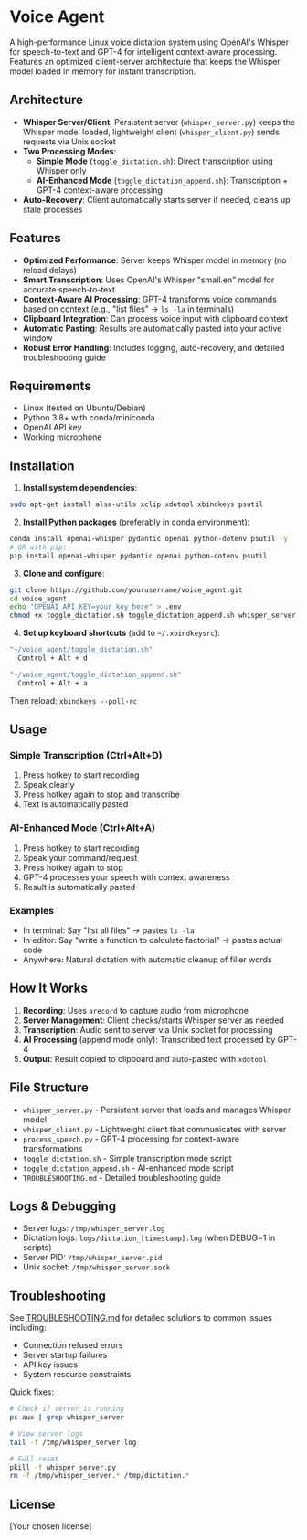 # Voice Agent

A high-performance Linux voice dictation system using OpenAI's Whisper for speech-to-text and GPT-4 for intelligent context-aware processing. Features an optimized client-server architecture that keeps the Whisper model loaded in memory for instant transcription.

## Architecture

- **Whisper Server/Client**: Persistent server (`whisper_server.py`) keeps the Whisper model loaded, lightweight client (`whisper_client.py`) sends requests via Unix socket
- **Two Processing Modes**:
  - **Simple Mode** (`toggle_dictation.sh`): Direct transcription using Whisper only
  - **AI-Enhanced Mode** (`toggle_dictation_append.sh`): Transcription + GPT-4 context-aware processing
- **Auto-Recovery**: Client automatically starts server if needed, cleans up stale processes

## Features

- **Optimized Performance**: Server keeps Whisper model in memory (no reload delays)
- **Smart Transcription**: Uses OpenAI's Whisper "small.en" model for accurate speech-to-text
- **Context-Aware AI Processing**: GPT-4 transforms voice commands based on context (e.g., "list files" → `ls -la` in terminals)
- **Clipboard Integration**: Can process voice input with clipboard context
- **Automatic Pasting**: Results are automatically pasted into your active window
- **Robust Error Handling**: Includes logging, auto-recovery, and detailed troubleshooting guide

## Requirements

- Linux (tested on Ubuntu/Debian)
- Python 3.8+ with conda/miniconda
- OpenAI API key
- Working microphone

## Installation

1. **Install system dependencies**:
```bash
sudo apt-get install alsa-utils xclip xdotool xbindkeys psutil
```

2. **Install Python packages** (preferably in conda environment):
```bash
conda install openai-whisper pydantic openai python-dotenv psutil -y
# OR with pip:
pip install openai-whisper pydantic openai python-dotenv psutil
```

3. **Clone and configure**:
```bash
git clone https://github.com/yourusername/voice_agent.git
cd voice_agent
echo "OPENAI_API_KEY=your_key_here" > .env
chmod +x toggle_dictation.sh toggle_dictation_append.sh whisper_server.py whisper_client.py
```

4. **Set up keyboard shortcuts** (add to `~/.xbindkeysrc`):
```bash
"~/voice_agent/toggle_dictation.sh"
  Control + Alt + d

"~/voice_agent/toggle_dictation_append.sh"
  Control + Alt + a
```

Then reload: `xbindkeys --poll-rc`

## Usage

### Simple Transcription (Ctrl+Alt+D)
1. Press hotkey to start recording
2. Speak clearly
3. Press hotkey again to stop and transcribe
4. Text is automatically pasted

### AI-Enhanced Mode (Ctrl+Alt+A)
1. Press hotkey to start recording
2. Speak your command/request
3. Press hotkey again to stop
4. GPT-4 processes your speech with context awareness
5. Result is automatically pasted

### Examples
- In terminal: Say "list all files" → pastes `ls -la`
- In editor: Say "write a function to calculate factorial" → pastes actual code
- Anywhere: Natural dictation with automatic cleanup of filler words

## How It Works

1. **Recording**: Uses `arecord` to capture audio from microphone
2. **Server Management**: Client checks/starts Whisper server as needed
3. **Transcription**: Audio sent to server via Unix socket for processing
4. **AI Processing** (append mode only): Transcribed text processed by GPT-4
5. **Output**: Result copied to clipboard and auto-pasted with `xdotool`

## File Structure

- `whisper_server.py` - Persistent server that loads and manages Whisper model
- `whisper_client.py` - Lightweight client that communicates with server
- `process_speech.py` - GPT-4 processing for context-aware transformations
- `toggle_dictation.sh` - Simple transcription mode script
- `toggle_dictation_append.sh` - AI-enhanced mode script
- `TROUBLESHOOTING.md` - Detailed troubleshooting guide

## Logs & Debugging

- Server logs: `/tmp/whisper_server.log`
- Dictation logs: `logs/dictation_[timestamp].log` (when DEBUG=1 in scripts)
- Server PID: `/tmp/whisper_server.pid`
- Unix socket: `/tmp/whisper_server.sock`

## Troubleshooting

See [TROUBLESHOOTING.md](TROUBLESHOOTING.md) for detailed solutions to common issues including:
- Connection refused errors
- Server startup failures
- API key issues
- System resource constraints

Quick fixes:
```bash
# Check if server is running
ps aux | grep whisper_server

# View server logs
tail -f /tmp/whisper_server.log

# Full reset
pkill -f whisper_server.py
rm -f /tmp/whisper_server.* /tmp/dictation.*
```

## License
[Your chosen license] 